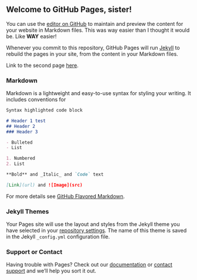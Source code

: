 ## Welcome to GitHub Pages, sister!

You can use the [editor on GitHub](https://github.com/walker84/testsite/edit/master/README.md) to maintain and preview the content for your website in Markdown files. This was way easier than I thought it would be. Like **WAY** easier!

Whenever you commit to this repository, GitHub Pages will run [Jekyll](https://jekyllrb.com/) to rebuild the pages in your site, from the content in your Markdown files.

Link to the second page [here](/testpage1.md).

### Markdown

Markdown is a lightweight and easy-to-use syntax for styling your writing. It includes conventions for

```markdown
Syntax highlighted code block

# Header 1 test
## Header 2
### Header 3

- Bulleted
- List

1. Numbered
2. List

**Bold** and _Italic_ and `Code` text

[Link](url) and ![Image](src)
```

For more details see [GitHub Flavored Markdown](https://guides.github.com/features/mastering-markdown/).

### Jekyll Themes

Your Pages site will use the layout and styles from the Jekyll theme you have selected in your [repository settings](https://github.com/walker84/testsite/settings). The name of this theme is saved in the Jekyll `_config.yml` configuration file.

### Support or Contact

Having trouble with Pages? Check out our [documentation](https://help.github.com/categories/github-pages-basics/) or [contact support](https://github.com/contact) and we’ll help you sort it out.

